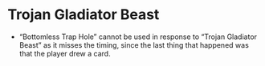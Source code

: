 # Trojan Gladiator Beast

*   “Bottomless Trap Hole” cannot be used in response to “Trojan Gladiator Beast” as it misses the timing, since the last thing that happened was that the player drew a card.
